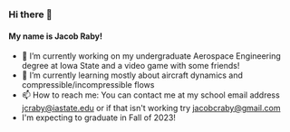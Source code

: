 ### Hi there 👋

#### My name is Jacob Raby!
- 🔭 I’m currently working on my undergraduate Aerospace Engineering degree at Iowa State and a video game with some friends!
- 🌱 I’m currently learning mostly about aircraft dynamics and compressible/incompressible flows
- 📫 How to reach me: You can contact me at my school email address jcraby@iastate.edu or if that isn't working try jacobcraby@gmail.com
- I'm expecting to graduate in Fall of 2023!
